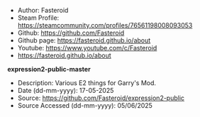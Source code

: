 - Author: Fasteroid
- Steam Profile: https://steamcommunity.com/profiles/76561198008093053
- Github: https://github.com/Fasteroid
- Github page: https://fasteroid.github.io/about
- Youtube: https://www.youtube.com/c/Fasteroid
- https://fasteroid.github.io/about

**expression2-public-master**
- Description: Various E2 things for Garry's Mod.
- Date (dd-mm-yyyy): 17-05-2025
- Source: https://github.com/Fasteroid/expression2-public
- Source Accessed (dd-mm-yyyy): 05/06/2025
